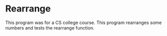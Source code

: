 # Rearrange
This program was for a CS college course. This program rearranges some numbers and tests the rearrange function.